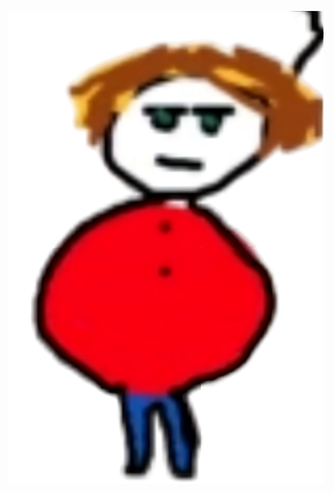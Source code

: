 ![کیوان](https://github.com/Flash-CSS/-keyvan-ro-chagh-kn/blob/master/%DA%A9%DB%8C%D9%88%D8%A7%D9%86.png)

